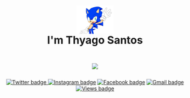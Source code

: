 <h1 align="center">
    <img align="center" src="/sonic-gif.gif" width="100px">  <br>
   I'm <b>Thyago Santos  </b>
  <br>
  <br>
  <a href="https://github.com/thygasantos">
  <img align="center" src="https://github-readme-stats.vercel.app/api?username=thygasantos&show_icons=true&theme=radical" />
</a>
    <br>

</h1>
<div align="center">
<!-- website -->
    <a href="https://twitter.com/thyagomsantos"><img alt="Twitter badge" src="https://img.shields.io/badge/-Twitter-000000?logo=X&logoColor=white">
    </a>
    <a href="https://www.instagram.com/thyagomsantos"><img alt="Instagram badge" src="https://img.shields.io/badge/-Instagram-8a3ab9?logo=Instagram&logoColor=white"></a>
    <a href="https://www.facebook.com/thyagosantos23"><img alt="Facebook badge" src="https://img.shields.io/badge/-Facebook-0061ec?logo=Facebook&logoColor=white"></a>
    <a href="mailto:thyagomatheus15@gmail.com"><img alt="Gmail badge" src="https://img.shields.io/badge/Gmail-E34133?logo=gmail&logoColor=white"></a>
    <a href="https://github.com/thygasantos"><img alt="Views badge" src="https://komarev.com/ghpvc/?username=thygasantos&color=brightgreen&abbreviated=true&style=flat&label=PROFILE+VIEWS"></a>
</div>
